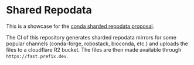 # Shared Repodata

This is a showcase for the [conda sharded repodata proposal](https://github.com/conda-incubator/ceps/pull/75).

The CI of this repository generates sharded repodata mirrors for some popular channels (conda-forge, robostack, bioconda, etc.) and uploads the files to a cloudflare R2 bucket. The files are then made available through `https://fast.prefix.dev`.
